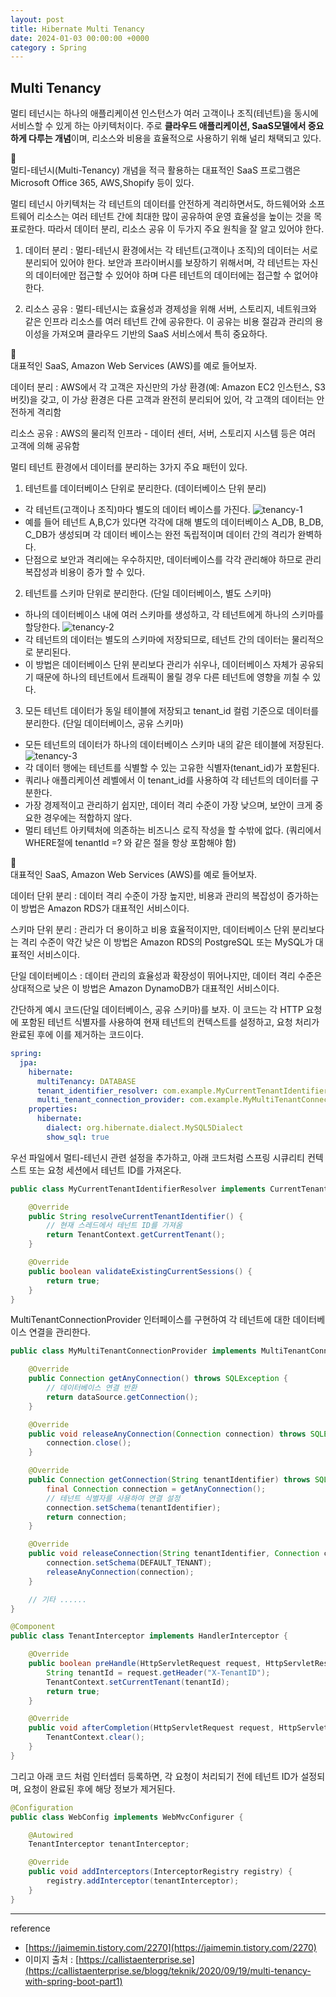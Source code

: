 ```yaml
---
layout: post
title: Hibernate Multi Tenancy
date: 2024-01-03 00:00:00 +0000
category : Spring
---
```


## Multi Tenancy

멀티 테넌시는 하나의 애플리케이션 인스턴스가 여러 고객이나 조직(테넌트)을 동시에 서비스할 수 있게 하는 아키텍처이다. 주로 **클라우드 애플리케이션, SaaS모델에서 중요하게 다루는 개념**이며, 리소스와 비용을 효율적으로 사용하기 위해 널리 채택되고 있다. 

<aside>
  <span class="icon">🥕</span> 
  <div class="content">
    멀티-테넌시(Multi-Tenancy) 개념을 적극 활용하는 대표적인 SaaS 프로그램은 Microsoft Office 365, AWS,Shopify 등이 있다.
  </div>
</aside>

멀티 테넌시 아키텍처는 각 테넌트의 데이터를 안전하게 격리하면서도, 하드웨어와 소프트웨어 리소스는 여러 테넌트 간에 최대한 많이 공유하여 운영 효율성을 높이는 것을 목표로한다. 따라서 데이터 분리, 리소스 공유 이 두가지 주요 원칙을 잘 알고 있어야 한다.

1. 데이터 분리 : 멀티-테넌시 환경에서는 각 테넌트(고객이나 조직)의 데이터는 서로 분리되어 있어야 한다. 보안과 프라이버시를 보장하기 위해서며, 각 테넌트는 자신의 데이터에만 접근할 수 있어야 하며 다른 테넌트의 데이터에는 접근할 수 없어야 한다.  

2. 리소스 공유 : 멀티-테넌시는 효율성과 경제성을 위해 서버, 스토리지, 네트워크와 같은 인프라 리소스를 여러 테넌트 간에 공유한다. 이 공유는 비용 절감과 관리의 용이성을 가져오며 클라우드 기반의 SaaS 서비스에서 특히 중요하다. 


<aside>
  <span class="icon">🥕</span> 
  <div class="content">
    대표적인 SaaS, Amazon Web Services (AWS)를 예로 들어보자. 
    <p>데이터 분리 : AWS에서 각 고객은 자신만의 가상 환경(예: Amazon EC2 인스턴스, S3 버킷)을 갖고, 이 가상 환경은 다른 고객과 완전히 분리되어 있어, 각 고객의 데이터는 안전하게 격리함</p>
    <p>리소스 공유 : AWS의 물리적 인프라 - 데이터 센터, 서버, 스토리지 시스템 등은 여러 고객에 의해 공유함</p>
  </div>
</aside>

멀티 테넌트 환경에서 데이터를 분리하는 3가지 주요 패턴이 있다. 

1. 테넌트를 데이터베이스 단위로 분리한다. (데이터베이스 단위 분리)
  * 각 테넌트(고객이나 조직)마다 별도의 데이터 베이스를 가진다.
  ![tenancy-1](/public/img/tenancy-1.png)
  * 예를 들어 테넌트 A,B,C가 있다면 각각에 대해 별도의 데이터베이스 A_DB, B_DB, C_DB가 생성되며 각 데이터 베이스는 완전 독립적이며 데이터 간의 격리가 완벽하다. 
  * 단점으로 보안과 격리에는 우수하지만, 데이터베이스를 각각 관리해야 하므로 관리 복잡성과 비용이 증가 할 수 있다.  
2. 테넌트를 스키마 단위로 분리한다. (단일 데이터베이스, 별도 스키마)
  * 하나의 데이터베이스 내에 여러 스키마를 생성하고, 각 테넌트에게 하나의 스키마를 할당한다.
  ![tenancy-2](/public/img/tenancy-2.png)
  * 각 테넌트의 데이터는 별도의 스키마에 저장되므로, 테넌트 간의 데이터는 물리적으로 분리된다.
  * 이 방법은 데이터베이스 단위 분리보다 관리가 쉬우나, 데이터베이스 자체가 공유되기 때문에 하나의 테넌트에서 트래픽이 몰릴 경우 다른 테넌트에 영향을 끼칠 수 있다. 
3. 모든 테넌트 데이터가 동일 테이블에 저장되고 tenant_id 컬럼 기준으로 데이터를 분리한다. (단일 데이터베이스, 공유 스키마)
  * 모든 테넌트의 데이터가 하나의 데이터베이스 스키마 내의 같은 테이블에 저장된다. 
  ![tenancy-3](/public/img/tenancy-3.png)
  * 각 데이터 행에는 테넌트를 식별할 수 있는 고유한 식별자(tenant_id)가 포함된다. 
  * 쿼리나 애플리케이션 레벨에서 이 tenant_id를 사용하여 각 테넌트의 데이터를 구분한다.
  * 가장 경제적이고 관리하기 쉽지만, 데이터 격리 수준이 가장 낮으며, 보안이 크게 중요한 경우에는 적합하지 않다. 
  * 멀티 테넌트 아키텍처에 의존하는 비즈니스 로직 작성을 할 수밖에 없다. (쿼리에서 WHERE절에 tenantId =? 와 같은 절을 항상 포함해야 함) 

<aside>
  <span class="icon">🥕</span> 
  <div class="content">
    대표적인 SaaS, Amazon Web Services (AWS)를 예로 들어보자. 
    <p>데이터 단위 분리 : 데이터 격리 수준이 가장 높지만, 비용과 관리의 복잡성이 증가하는 이 방법은 Amazon RDS가 대표적인 서비스이다.</p>
    <p>스키마 단위 분리 : 관리가 더 용이하고 비용 효율적이지만, 데이터베이스 단위 분리보다는 격리 수준이 약간 낮은 이 방법은 Amazon RDS의 PostgreSQL 또는 MySQL가 대표적인 서비스이다. </p>
    <p>단일 데이터베이스 : 데이터 관리의 효율성과 확장성이 뛰어나지만, 데이터 격리 수준은 상대적으로 낮은 이 방법은 Amazon DynamoDB가 대표적인 서비스이다. </p>
  </div>
</aside>

간단하게 예시 코드(단일 데이터베이스, 공유 스키마)를 보자. 이 코드는 각 HTTP 요청에 포함된 테넌트 식별자를 사용하여 현재 테넌트의 컨텍스트를 설정하고, 요청 처리가 완료된 후에 이를 제거하는 코드이다. 

```yaml
spring:
  jpa:
    hibernate:
      multiTenancy: DATABASE
      tenant_identifier_resolver: com.example.MyCurrentTenantIdentifierResolver
      multi_tenant_connection_provider: com.example.MyMultiTenantConnectionProvider
    properties:
      hibernate:
        dialect: org.hibernate.dialect.MySQL5Dialect
        show_sql: true
```

우선 파일에서 멀티-테넌시 관련 설정을 추가하고, 아래 코드처럼 스프링 시큐리티 컨텍스트 또는 요청 세션에서 테넌트 ID를 가져온다. 

```java
public class MyCurrentTenantIdentifierResolver implements CurrentTenantIdentifierResolver {

    @Override
    public String resolveCurrentTenantIdentifier() {
        // 현재 스레드에서 테넌트 ID를 가져옴
        return TenantContext.getCurrentTenant();
    }

    @Override
    public boolean validateExistingCurrentSessions() {
        return true;
    }
}
```

MultiTenantConnectionProvider 인터페이스를 구현하여 각 테넌트에 대한 데이터베이스 연결을 관리한다. 

```java
public class MyMultiTenantConnectionProvider implements MultiTenantConnectionProvider {

    @Override
    public Connection getAnyConnection() throws SQLException {
        // 데이터베이스 연결 반환
        return dataSource.getConnection();
    }

    @Override
    public void releaseAnyConnection(Connection connection) throws SQLException {
        connection.close();
    }

    @Override
    public Connection getConnection(String tenantIdentifier) throws SQLException {
        final Connection connection = getAnyConnection();
        // 테넌트 식별자를 사용하여 연결 설정
        connection.setSchema(tenantIdentifier);
        return connection;
    }

    @Override
    public void releaseConnection(String tenantIdentifier, Connection connection) throws SQLException {
        connection.setSchema(DEFAULT_TENANT);
        releaseAnyConnection(connection);
    }

    // 기타 ......
}

```

```java
@Component
public class TenantInterceptor implements HandlerInterceptor {

    @Override
    public boolean preHandle(HttpServletRequest request, HttpServletResponse response, Object handler) {
        String tenantId = request.getHeader("X-TenantID");
        TenantContext.setCurrentTenant(tenantId);
        return true;
    }

    @Override
    public void afterCompletion(HttpServletRequest request, HttpServletResponse response, Object handler, Exception ex) {
        TenantContext.clear();
    }
}
```

그리고 아래 코드 처럼 인터셉터 등록하면, 각 요청이 처리되기 전에 테넌트 ID가 설정되며, 요청이 완료된 후에 해당 정보가 제거된다. 

```java
@Configuration
public class WebConfig implements WebMvcConfigurer {

    @Autowired
    TenantInterceptor tenantInterceptor;

    @Override
    public void addInterceptors(InterceptorRegistry registry) {
        registry.addInterceptor(tenantInterceptor);
    }
}

```

------
reference 

*  [https://jaimemin.tistory.com/2270](https://jaimemin.tistory.com/2270)
* 이미지 출처 : [https://callistaenterprise.se](https://callistaenterprise.se/blogg/teknik/2020/09/19/multi-tenancy-with-spring-boot-part1)